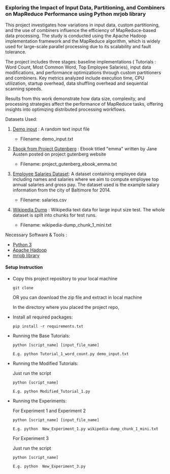 
### Exploring the Impact of Input Data, Partitioning, and Combiners on MapReduce Performance using Python mrjob library

This project investigates how variations in input data, custom partitioning, and the use of combiners influence the efficiency of MapReduce-based data processing. The study is conducted using the Apache Hadoop implementation framework and the MapReduce algorithm, which is widely used for large-scale parallel processing due to its scalability and fault tolerance.

The project includes three stages: baseline implementations ( Tutorials : Word Count, Most Common Word, Top Employee Salaries), input data modifications, and performance optimizations through custom partitioners and combiners. Key metrics analyzed include execution time, CPU utilization, startup overhead, data shuffling overhead and sequential scanning speeds. 

Results from this work demonstrate how data size, complexity, and processing strategies affect the performance of MapReduce tasks, offering insights into optimizing distributed processing workflows.

Datasets Used:

1. [Demo input](https://github.com/zdata-inc/HadoopWithPython/blob/master/resources/input.txt) : A random text input file
    - Filename: demo_input.txt
2. [Ebook from Project Gutenberg](https://www.gutenberg.org/ebooks/158) : Ebook titled "emma" written by Jane Austen posted on project gutenberg website
    - Filename: project_gutenberg_ebook_emma.txt
3. [Employee Salaries Dataset](https://github.com/zdata-inc/HadoopWithPython/blob/master/resources/salaries.csv): A dataset containing employee data including names and salaries where we aim to compute employee top annual salaries and gross pay. The dataset used is the example salary information from the city of Baltimore for 2014.
    - Filename: salaries.csv

4. [Wikipedia Dump](https://www.kaggle.com/datasets/toastedalmonds/wikipedia-dump-20200820) : Wikipedia text data for large input size test. The whole dataset is spilt into chunks for test runs.
    - Filename: wikipedia-dump_chunk_1_mini.txt

Necessary Software & Tools :

- [Python 3](https://www.python.org/downloads/)
- [Apache Hadoop](https://hadoop.apache.org/releases.html)
- [mrjob library](https://mrjob.readthedocs.io/en/latest/)


#### Setup Instruction

* Copy this project repository to your local machine
  ```shell
  git clone 
  ```
   OR
  you can download the zip file and extract in local machine


  In the directory where you placed the project repo,

* Install all required packages:
  ```shell
  pip install -r requirements.txt
  ```
  
* Running the Base Tutorials:
  ```shell
  python [script_name] [input_file_name]

  E.g. python Tutorial_1_word_count.py demo_input.txt
  ```
* Running the Modified Tutorials:

  Just run the script 
  ```shell
  python [script_name]

  E.g. python Modified_Tutorial_1.py
  ```
* Running the Experiments:

  For Experiment 1 and Experiment 2

  ```shell
  python [script_name] [input_file_name]

  E.g. python  New_Experiment_1.py wikipedia-dump_chunk_1_mini.txt
  ```
  For Experiment 3

  Just run the script

  ```shell
  python [script_name]

  E.g. python  New_Experiment_3.py
  ```


